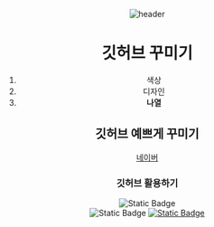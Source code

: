 <div align="center">

![header](https://capsule-render.vercel.app/api?type=soft&text=안녕하세요&color=auto&animation=blink&fontColor=d6ace6)
# 깃허브 꾸미기
1. 색상
2. 디자인
3. **나열**
## 깃허브 예쁘게 꾸미기
[네이버](www.naver.com)
### 깃허브 활용하기
![Static Badge](https://img.shields.io/badge/python-3776AB?style=for-the-badge&logo=python&logoColor=black)
<br/>
![Static Badge](https://img.shields.io/badge/arduino-00878F?style=plastic&logo=arduino&logoColor=green)
<a href="dma3997@naver.com">
![Static Badge](https://img.shields.io/badge/gmail-EA4335?style=flat-square&logo=gmail&logoColor=white)
<a href="dma3997@naver.com"/>

